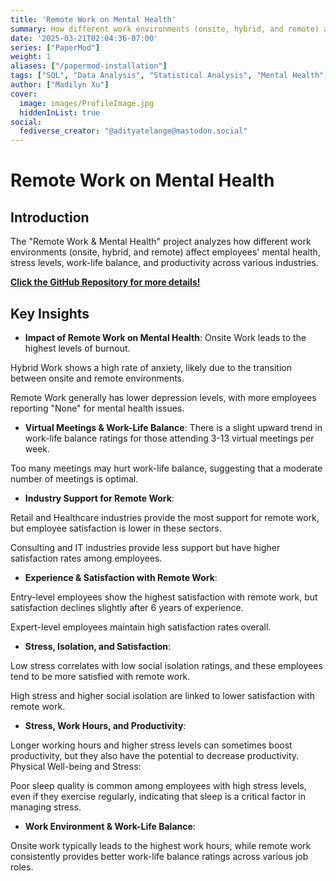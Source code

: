 ```yaml
---
title: 'Remote Work on Mental Health'
summary: How different work environments (onsite, hybrid, and remote) affect employees' mental health, stress levels, work-life balance, and productivity across various industries.
date: '2025-03-21T02:04:36-07:00'
series: ["PaperMod"]
weight: 1
aliases: ["/papermod-installation"]
tags: ["SQL", "Data Analysis", "Statistical Analysis", "Mental Health", "Remote Work", "Data Visualization"]
author: ["Madilyn Xu"]
cover:
  image: images/ProfileImage.jpg
  hiddenInList: true
social:
  fediverse_creator: "@adityatelange@mastodon.social"
---
```


# Remote Work on Mental Health

## Introduction

The "Remote Work & Mental Health" project analyzes how different work environments (onsite, hybrid, and remote) affect employees' mental health, stress levels, work-life balance, and productivity across various industries.

[**Click the GitHub Repository for more details!**](https://github.com/madilynxu/Remote-Work-on-Mental-Health)


## Key Insights

- **Impact of Remote Work on Mental Health**:
Onsite Work leads to the highest levels of burnout.

Hybrid Work shows a high rate of anxiety, likely due to the transition between onsite and remote environments.

Remote Work generally has lower depression levels, with more employees reporting "None" for mental health issues.

- **Virtual Meetings & Work-Life Balance**:
There is a slight upward trend in work-life balance ratings for those attending 3-13 virtual meetings per week.

Too many meetings may hurt work-life balance, suggesting that a moderate number of meetings is optimal.

- **Industry Support for Remote Work**:

Retail and Healthcare industries provide the most support for remote work, but employee satisfaction is lower in these sectors.

Consulting and IT industries provide less support but have higher satisfaction rates among employees.

- **Experience & Satisfaction with Remote Work**:

Entry-level employees show the highest satisfaction with remote work, but satisfaction declines slightly after 6 years of experience.

Expert-level employees maintain high satisfaction rates overall.

- **Stress, Isolation, and Satisfaction**:

Low stress correlates with low social isolation ratings, and these employees tend to be more satisfied with remote work.

High stress and higher social isolation are linked to lower satisfaction with remote work.

- **Stress, Work Hours, and Productivity**:

Longer working hours and higher stress levels can sometimes boost productivity, but they also have the potential to decrease productivity.
Physical Well-being and Stress:

Poor sleep quality is common among employees with high stress levels, even if they exercise regularly, indicating that sleep is a critical factor in managing stress.

- **Work Environment & Work-Life Balance**:

Onsite work typically leads to the highest work hours, while remote work consistently provides better work-life balance ratings across various job roles.